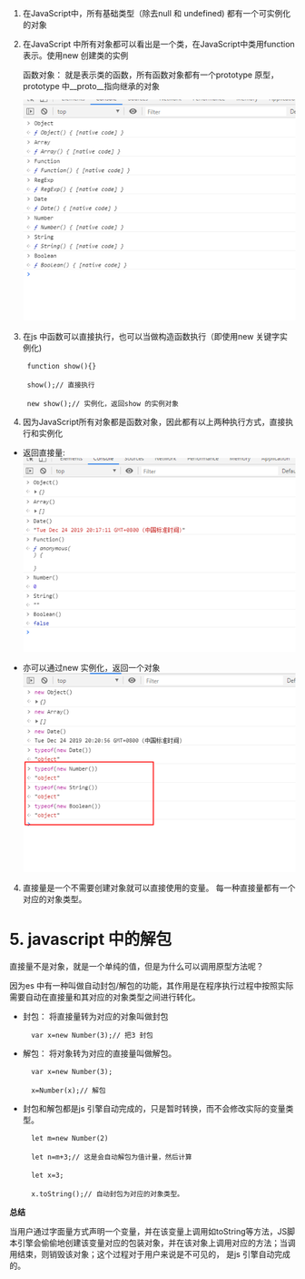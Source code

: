 1. 在JavaScript中，所有基础类型（除去null 和 undefined) 都有一个可实例化的对象
   
2. 在JavaScript 中所有对象都可以看出是一个类，在JavaScript中类用function 表示。使用new 创建类的实例
   
   函数对象： 就是表示类的函数，所有函数对象都有一个prototype 原型，prototype 中__proto__指向继承的对象

   ![avatar](/assets/functionType.png)

3. 在js 中函数可以直接执行，也可以当做构造函数执行（即使用new 关键字实例化)
   
        function show(){}

        show();// 直接执行

        new show();// 实例化，返回show 的实例对象

4. 因为JavaScript所有对象都是函数对象，因此都有以上两种执行方式，直接执行和实例化
   
+ 返回直接量:
    ![avatar](/assets/functionIFF.png)

+ 亦可以通过new 实例化，返回一个对象
  ![avatar](/assets/functionNew.png)

4. 直接量是一个不需要创建对象就可以直接使用的变量。
   每一种直接量都有一个对应的对象类型。

# 5. javascript 中的解包

直接量不是对象，就是一个单纯的值，但是为什么可以调用原型方法呢？

因为es 中有一种叫做自动封包/解包的功能，其作用是在程序执行过程中按照实际需要自动在直接量和其对应的对象类型之间进行转化。

+ 封包： 将直接量转为对应的对象叫做封包
  
        var x=new Number(3);// 把3 封包
+ 解包： 将对象转为对应的直接量叫做解包。
  
        var x=new Number(3);

        x=Number(x);// 解包
+ 封包和解包都是js 引擎自动完成的，只是暂时转换，而不会修改实际的变量类型。
  
    
        let m=new Number(2)

        let n=m+3;// 这是会自动解包为值计量，然后计算

        let x=3;

        x.toString();// 自动封包为对应的对象类型。

**总结**

   当用户通过字面量方式声明一个变量，并在该变量上调用如toString等方法，JS脚本引擎会偷偷地创建该变量对应的包装对象，并在该对象上调用对应的方法；当调用结束，则销毁该对象；这个过程对于用户来说是不可见的， 是js 引擎自动完成的。
